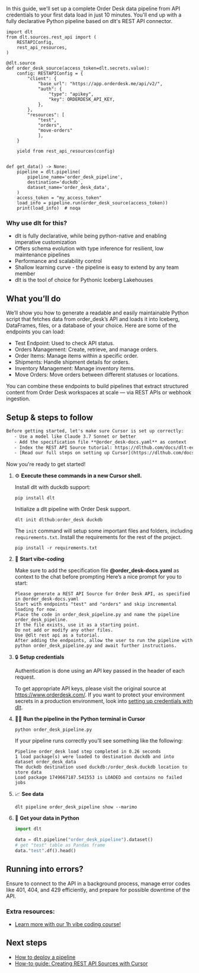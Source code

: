 In this guide, we'll set up a complete Order Desk data pipeline from API credentials to your first data load in just 10 minutes. You'll end up with a fully declarative Python pipeline based on dlt's REST API connector.

```python-outcome
import dlt
from dlt.sources.rest_api import (
    RESTAPIConfig,
    rest_api_resources,
)

@dlt.source
def order_desk_source(access_token=dlt.secrets.value):
    config: RESTAPIConfig = {
        "client": {
            "base_url": "https://app.orderdesk.me/api/v2/",
            "auth": {
                "type": "apikey",
                "key": ORDERDESK_API_KEY,
            },
        },
        "resources": [
            "test",
            "orders",
            "move-orders"
            ],
    }

    yield from rest_api_resources(config)


def get_data() -> None:
    pipeline = dlt.pipeline(
        pipeline_name='order_desk_pipeline',
        destination='duckdb',
        dataset_name='order_desk_data', 
    )
    access_token = "my_access_token"
    load_info = pipeline.run(order_desk_source(access_token))
    print(load_info)  # noqa
```

### Why use dlt for this?

- dlt is fully declarative, while being python-native and enabling imperative customization
- Offers schema evolution with type inference for resilient, low maintenance pipelines
- Performance and scalability control
- Shallow learning curve - the pipeline is easy to extend by any team member
- dlt is the tool of choice for Pythonic Iceberg Lakehouses

## What you’ll do

We’ll show you how to generate a readable and easily maintainable Python script that fetches data from order_desk’s API and loads it into Iceberg, DataFrames, files, or a database of your choice. Here are some of the endpoints you can load:

- Test Endpoint: Used to check API status.
- Orders Management: Create, retrieve, and manage orders.
- Order Items: Manage items within a specific order.
- Shipments: Handle shipment details for orders.
- Inventory Management: Manage inventory items.
- Move Orders: Move orders between different statuses or locations.

You can combine these endpoints to build pipelines that extract structured content from Order Desk workspaces at scale — via REST APIs or webhook ingestion.

## Setup & steps to follow

```default
Before getting started, let's make sure Cursor is set up correctly:
   - Use a model like Claude 3.7 Sonnet or better
   - Add the specification file **@order_desk-docs.yaml** as context
   - Index the REST API Source tutorial: https://dlthub.com/docs/dlt-ecosystem/verified-sources/rest_api/ and add it to context as **@dlt rest api**
   - [Read our full steps on setting up Cursor](https://dlthub.com/docs/dlt-ecosystem/llm-tooling/cursor-restapi#23-configuring-cursor-with-documentation)
```

Now you're ready to get started! 

1. ⚙️ **Execute these commands in a new Cursor shell.**
    
    Install dlt with duckdb support:
    ```shell
    pip install dlt
    ```

    Initialize a dlt pipeline with Order Desk support.
    ```shell
    dlt init dlthub:order_desk duckdb
    ```

    The `init` command will setup some important files and folders, including `requirements.txt`. Install the requirements for the rest of the project.
    ```shell
    pip install -r requirements.txt
    ```
    
2. 🤠 **Start vibe-coding**
    
    Make sure to add the specification file **@order_desk-docs.yaml** as context to the chat before prompting
    Here’s a nice prompt for you to start: 
    
    ```prompt
    Please generate a REST API Source for Order Desk API, as specified in @order_desk-docs.yaml 
    Start with endpoints "test" and "orders" and skip incremental loading for now. 
    Place the code in order_desk_pipeline.py and name the pipeline order_desk_pipeline. 
    If the file exists, use it as a starting point. 
    Do not add or modify any other files. 
    Use @dlt rest api as a tutorial. 
    After adding the endpoints, allow the user to run the pipeline with python order_desk_pipeline.py and await further instructions.
    ```

    
3. 🔒 **Setup credentials** 
    
    Authentication is done using an API key passed in the header of each request.
    
    To get appropriate API keys, please visit the original source at https://www.orderdesk.com/.
    If you want to protect your environment secrets in a production environment, look into [setting up credentials with dlt](https://dlthub.com/docs/walkthroughs/add_credentials).
    
4. 🏃‍♀️ **Run the pipeline in the Python terminal in Cursor**
    
    ```shell
    python order_desk_pipeline.py
    ```
    
    If your pipeline runs correctly you’ll see something like the following:
    
    ```shell
    Pipeline order_desk load step completed in 0.26 seconds
    1 load package(s) were loaded to destination duckdb and into dataset order_desk_data
    The duckdb destination used duckdb:/order_desk.duckdb location to store data
    Load package 1749667187.541553 is LOADED and contains no failed jobs
    ```
    
5. 📈 **See data**
    
    ```shell
    dlt pipeline order_desk_pipeline show --marimo
    ```
    
6. 🐍 **Get your data in Python**
    
    ```python
    import dlt

   data = dlt.pipeline("order_desk_pipeline").dataset()
   # get "test" table as Pandas frame
   data."test".df().head()
    ```

## Running into errors?

Ensure to connect to the API in a background process, manage error codes like 401, 404, and 429 efficiently, and prepare for possible downtime of the API.

### Extra resources:

- [Learn more with our 1h vibe coding course!](https://www.youtube.com/watch?v=GGid70rnJuM)

## Next steps

- [How to deploy a pipeline](https://dlthub.com/docs/walkthroughs/deploy-a-pipeline)
- [How-to guide: Creating REST API Sources with Cursor](https://dlthub.com/docs/dlt-ecosystem/llm-tooling/cursor-restapi)